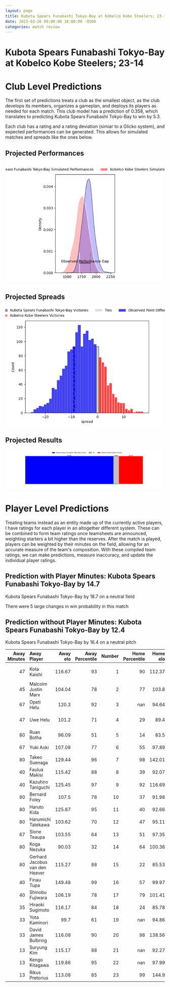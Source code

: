 ```yaml
---  
layout: page  
title: Kubota Spears Funabashi Tokyo-Bay at Kobelco Kobe Steelers; 23-14  
date: 2023-03-26 00:00:00 18:00:00 -0500  
categories: match review  
---
```

# Kubota Spears Funabashi Tokyo-Bay at Kobelco Kobe Steelers; 23-14

# Club Level Predictions


The first set of predictions treats a club as the smallest object, as the club develops its members, organizes a gameplan, and deploys its players as needed for each match. This club model has a prediction of 0.358, which translates to predicting Kubota Spears Funabashi Tokyo-Bay to win by 5.3.

Each club has a rating and a rating deviation (simiar to a Glicko system), and expected performances can be generated. This allows for simulated matches and spreads like the ones below.
## Projected Performances


![Projected Performances](plots/performances_2023-03-26-KobelcoKobeSteelers-KubotaSpearsFunabashiTokyo-Bay.png)
## Projected Spreads


![Projected Spreads](plots/spreads_2023-03-26-KobelcoKobeSteelers-KubotaSpearsFunabashiTokyo-Bay.png)
## Projected Results


![Projected Results](plots/resultbar_2023-03-26-KobelcoKobeSteelers-KubotaSpearsFunabashiTokyo-Bay.png)
# Player Level Predictions


Treating teams instead as an entity made up of the currently active players, I have ratings for each player in an altogether different system. These can be combined to form team ratings once teamsheets are announced, weighting starters a bit higher than the reserves. After the match is played, players can be weighted by their minutes on the field, allowing for an accurate measure of the team's composition. With these compiled team ratings, we can make predictions, measure inaccuracy, and update the individual player ratings.
## Prediction with Player Minutes: Kubota Spears Funabashi Tokyo-Bay by 14.7


Kubota Spears Funabashi Tokyo-Bay by 18.7 on a neutral field

There were 5 large changes in win probability in this match
## Prediction without Player Minutes: Kubota Spears Funabashi Tokyo-Bay by 12.4


Kubota Spears Funabashi Tokyo-Bay by 16.4 on a neutral pitch



|   Away Minutes | Away Player                    |   Away elo |   Away Percentile |   Number |   Home Percentile |   Home elo | Home Player              |   Home Minutes |
|---------------:|:-------------------------------|-----------:|------------------:|---------:|------------------:|-----------:|:-------------------------|---------------:|
|             47 | Kota Kaishi                    |     116.67 |                93 |        1 |                90 |     112.37 | Isileli Nakajima Vakauta |             61 |
|             45 | Malcolm Justin Marx            |     104.04 |                78 |        2 |                77 |     103.8  | Kenta Matsuoka           |             68 |
|             67 | Opeti Helu                     |     120.3  |                92 |        3 |               nan |      94.64 | Jiwon Koo                |             53 |
|             47 | Uwe Helu                       |     101.2  |                71 |        4 |                29 |      89.4  | Gerard Cowley-Tuioti     |             80 |
|             80 | Ruan Botha                     |      96.09 |                51 |        5 |                14 |      83.5  | John Dave Schickerling   |             80 |
|             67 | Yuki Aoki                      |     107.08 |                77 |        6 |                55 |      97.89 | Takara Imamura           |             80 |
|             80 | Takeo Suenaga                  |     129.44 |                96 |        7 |                98 |     142.01 | Hikaru Hashimoto         |             61 |
|             40 | Faulua Makisi                  |     115.42 |                88 |        8 |                39 |      92.07 | Tiennan Costley          |             68 |
|             40 | Kazuhiro Taniguchi             |     125.45 |                97 |        9 |                92 |     116.69 | Daiki Nakajima           |             53 |
|             80 | Bernard Foley                  |     107.5  |                78 |       10 |                37 |      91.98 | Timothy Lafaele          |             80 |
|             80 | Haruto Kida                    |     125.87 |                95 |       11 |                40 |      92.66 | Ataata Moeakiola         |             80 |
|             80 | Harumichi Tatekawa             |     103.62 |                70 |       12 |                47 |      95.11 | Richard Buckman          |             65 |
|             67 | Sione Teaupa                   |     103.55 |                64 |       13 |                51 |      97.35 | Junta Hamano             |             80 |
|             80 | Koga Nezuka                    |      90.03 |                32 |       14 |                64 |     100.36 | Shintaro Hayashi         |             63 |
|             80 | Gerhard Jacobus van den Heever |     115.27 |                88 |       15 |                22 |      85.53 | Ryohei Yamanaka          |             80 |
|             40 | Finau Tupa                     |     149.48 |                99 |       16 |                57 |      99.97 | Kenta Tokuda             |             27 |
|             40 | Shinobu Fujiwara               |     106.19 |                78 |       17 |                79 |     101.41 | Go Maeda                 |             27 |
|             35 | Hiraoki Sugimoto               |     116.17 |                84 |       18 |                24 |      85.78 | Naohiro Kotaki           |             19 |
|             33 | Yota Kaminori                  |      99.7  |                61 |       19 |               nan |      94.86 | Koki Yamamoto            |             19 |
|             33 | David James Bulbring           |     116.08 |                90 |       20 |                98 |     138.56 | Rakuhei Yamashita        |             17 |
|             13 | Suryung Kim                    |     115.17 |                88 |       21 |               nan |      92.27 | Beaudein Waaka           |             15 |
|             13 | Kengo Kitagawa                 |     119.86 |                95 |       22 |               nan |      97.99 | Rinpei Sasaki            |             12 |
|             13 | Rikus Pretorius                |     113.08 |                85 |       23 |                99 |     144.9  | Seokhwan Jang            |             12 |

